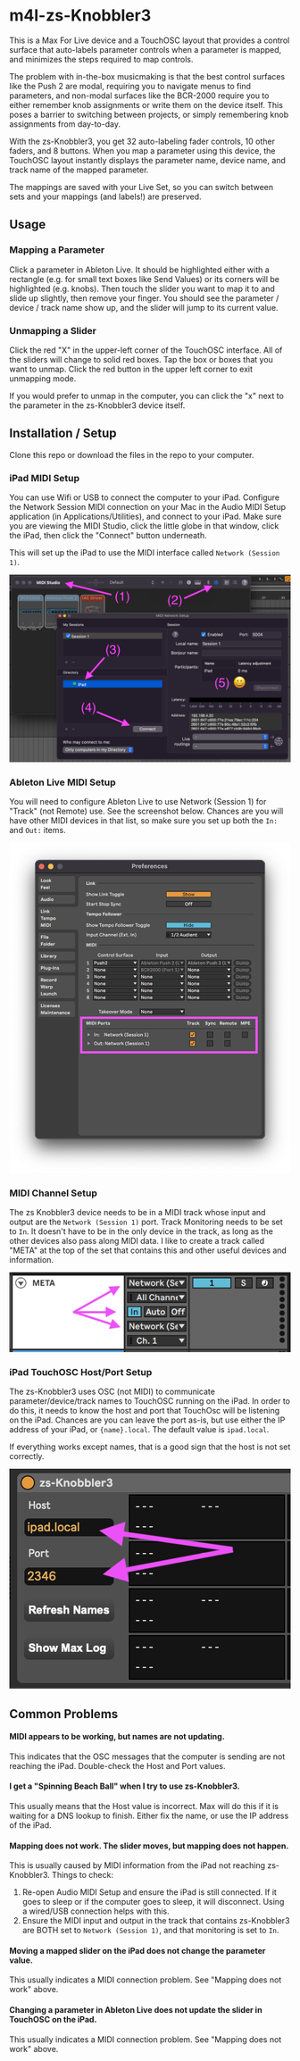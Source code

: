# m4l-zs-Knobbler3

This is a Max For Live device and a TouchOSC layout that provides a control surface that auto-labels parameter controls when a parameter is mapped, and minimizes the steps required to map controls.

The problem with in-the-box musicmaking is that the best control surfaces like the Push 2 are modal, requiring you to navigate menus to find parameters, and non-modal surfaces like the BCR-2000 require you to either remember knob assignments or write them on the device itself. This poses a barrier to switching between projects, or simply remembering knob assignments from day-to-day.

With the zs-Knobbler3, you get 32 auto-labeling fader controls, 10 other faders, and 8 buttons. When you map a parameter using this device, the TouchOSC layout instantly displays the parameter name, device name, and track name of the mapped parameter.

The mappings are saved with your Live Set, so you can switch between sets and your mappings (and labels!) are preserved.

## Usage

### Mapping a Parameter

Click a parameter in Ableton Live. It should be highlighted either with a rectangle (e.g. for small text boxes like Send Values) or its corners will be highlighted (e.g. knobs). Then touch the slider you want to map it to and slide up slightly, then remove your finger. You should see the parameter / device / track name show up, and the slider will jump to its current value.

### Unmapping a Slider

Click the red "X" in the upper-left corner of the TouchOSC interface. All of the sliders will change to solid red boxes. Tap the box or boxes that you want to unmap. Click the red button in the upper left corner to exit unmapping mode.

If you would prefer to unmap in the computer, you can click the "x" next to the parameter in the zs-Knobbler3 device itself.

## Installation / Setup

Clone this repo or download the files in the repo to your computer.

### iPad MIDI Setup

You can use Wifi or USB to connect the computer to your iPad. Configure the Network Session MIDI connection on your Mac in the Audio MIDI Setup application (in Applications/Utilities), and connect to your iPad. Make sure you are viewing the MIDI Studio, click the little globe in that window, click the iPad, then click the "Connect" button underneath.

This will set up the iPad to use the MIDI interface called `Network (Session 1)`.

![Network MIDI Setup](images/network_midi.png)

### Ableton Live MIDI Setup

You will need to configure Ableton Live to use Network (Session 1) for "Track" (not Remote) use. See the screenshot below. Chances are you will have other MIDI devices in that list, so make sure you set up both the `In:` and `Out:` items.

![MIDI Port Setup in Ableton Live](images/midi_setup.png)

### MIDI Channel Setup

The zs Knobbler3 device needs to be in a MIDI track whose input and output are the `Network (Session 1)` port. Track Monitoring needs to be set to `In`. It doesn't have to be in the only device in the track, as long as the other devices also pass along MIDI data. I like to create a track called "META" at the top of the set that contains this and other useful devices and information.

![MIDI Track Setup in Ableton Live](images/midi_track.png)

### iPad TouchOSC Host/Port Setup

The zs-Knobbler3 uses OSC (not MIDI) to communicate parameter/device/track names to TouchOSC running on the iPad. In order to do this, it needs to know the host and  port that TouchOsc will be listening on the iPad. Chances are you can leave the port as-is, but use either the IP address of your iPad, or `{name}.local`. The default value is `ipad.local`.

If everything works except names, that is a good sign that the host is not set correctly.

![Device Host/Port Configuration](images/host_port.png)

## Common Problems

#### MIDI appears to be working, but names are not updating.
This indicates that the OSC messages that the computer is sending are not reaching the iPad. Double-check the Host and Port values.

#### I get a "Spinning Beach Ball" when I try to use zs-Knobbler3.
This usually means that the Host value is incorrect. Max will do this if it is waiting for a DNS lookup to finish. Either fix the name, or use the IP address of the iPad.

#### Mapping does not work. The slider moves, but mapping does not happen.
This is usually caused by MIDI information from the iPad not reaching zs-Knobbler3. Things to check:
1) Re-open Audio MIDI Setup and ensure the iPad is still connected. If it goes to sleep or if the computer goes to sleep, it will disconnect. Using a wired/USB connection helps with this.
2) Ensure the MIDI input and output in the track that contains zs-Knobbler3 are BOTH set to `Network (Session 1)`, and that monitoring is set to `In`.

#### Moving a mapped slider on the iPad does not change the parameter value.
This usually indicates a MIDI connection problem. See "Mapping does not work" above.

#### Changing a parameter in Ableton Live does not update the slider in TouchOSC on the iPad.
This usually indicates a MIDI connection problem. See "Mapping does not work" above.

